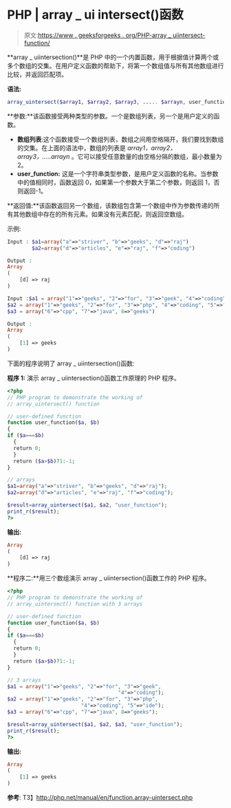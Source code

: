 # PHP | array _ ui intersect()函数

> 原文:[https://www . geeksforgeeks . org/PHP-array _ uiintersect-function/](https://www.geeksforgeeks.org/php-array_uintersect-function/)

**array _ uiintersection()**是 PHP 中的一个内置函数，用于根据值计算两个或多个数组的交集。在用户定义函数的帮助下，将第一个数组值与所有其他数组进行比较，并返回匹配项。

**语法:**

```php
array_uintersect($array1, $array2, $array3, ..... $arrayn, user_function
```

**参数:**该函数接受两种类型的参数。一个是数组列表，另一个是用户定义的函数。

*   **数组列表**:这个函数接受一个数组列表，数组之间用空格隔开，我们要找到数组的交集。在上面的语法中，数组的列表是 *$array1，$array2，$array3，…..$arrayn* 。它可以接受任意数量的由空格分隔的数组，最小数量为 2。
*   **user_function:** 这是一个字符串类型参数，是用户定义函数的名称。当参数中的值相同时，函数返回 0，如果第一个参数大于第二个参数，则返回 1，否则返回-1。

**返回值:**该函数返回另一个数组，该数组包含第一个数组中作为参数传递的所有其他数组中存在的所有元素。如果没有元素匹配，则返回空数组。

示例:

```php
Input : $a1=array("a"=>"striver", "b"=>"geeks", "d"=>"raj")
        $a2=array("d"=>"articles", "e"=>"raj", "f"=>"coding")

Output :
Array
(
    [d] => raj
)

Input :$a1 = array("1"=>"geeks", "2"=>"for", "3"=>"geek", "4"=>"coding")
$a2 = array("1"=>"geeks", "2"=>"for", "3"=>"php", "4"=>"coding", "5"=>"ide")
$a3 = array("6"=>"cpp", "7"=>"java", 8=>"geeks")

Output :
Array
(
    [1] => geeks
)

```

下面的程序说明了 array _ uiintersection()函数:

**程序 1:** 演示 array _ uiintersection()函数工作原理的 PHP 程序。

```php
<?php
// PHP program to demonstrate the working of 
// array_uintersect() function  

// user-defined function
function user_function($a, $b)
{
if ($a===$b)
  {
  return 0;
  }
  return ($a>$b)?1:-1;
}

// arrays 
$a1=array("a"=>"striver", "b"=>"geeks", "d"=>"raj");
$a2=array("d"=>"articles", "e"=>"raj", "f"=>"coding");

$result=array_uintersect($a1, $a2, "user_function");
print_r($result);
?>
```

**输出:**

```php
Array
(
    [d] => raj
)
```

**程序二:**用三个数组演示 array _ uiintersection()函数工作的 PHP 程序。

```php
<?php
// PHP program to demonstrate the working of 
// array_uintersect() function with 3 arrays 

// user-defined function
function user_function($a, $b)
{
if ($a===$b)
  {
  return 0;
  }
  return ($a>$b)?1:-1;
}

// 3 arrays 
$a1 = array("1"=>"geeks", "2"=>"for", "3"=>"geek",
                                    "4"=>"coding");
$a2 = array("1"=>"geeks", "2"=>"for", "3"=>"php",
                        "4"=>"coding", "5"=>"ide");
$a3 = array("6"=>"cpp", "7"=>"java", 8=>"geeks");

$result=array_uintersect($a1, $a2, $a3, "user_function");
print_r($result);
?>
```

**输出:**

```php
Array
(
    [1] => geeks
)
```

**参考**:
T3】http://php.net/manual/en/function.array-uintersect.php